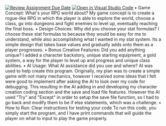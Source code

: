 [![Review Assignment Due Date](https://classroom.github.com/assets/deadline-readme-button-22041afd0340ce965d47ae6ef1cefeee28c7c493a6346c4f15d667ab976d596c.svg)](https://classroom.github.com/a/JTXl4WMa)
[![Open in Visual Studio Code](https://classroom.github.com/assets/open-in-vscode-2e0aaae1b6195c2367325f4f02e2d04e9abb55f0b24a779b69b11b9e10269abc.svg)](https://classroom.github.com/online_ide?assignment_repo_id=21359366&assignment_repo_type=AssignmentRepo)
•	Game Concept: What's your RPG world about?
My game concept is to create a rogue-like RPG in which the player is able to explore the world, choose a class, go into dungeons and fight enemies to level up, eventually reaching the final boss.
•	Design Choices: Why did you choose your stat formulas?
I choose these stat formulas to because they would be easy for me to understand, while also accomplishing what I wanted in my stat system. Its a simple design that takes base values and gradually adds onto them as a player progresses.
•	Bonus Creative Features: Did you add anything unique?
I added a character backstory, unique starting equipment, a gold system, a way for the player to level up and progress and unique class abilities.
•	AI Usage: What AI assistance did you use and where?
AI was used to help create this program. Originally, my plan was to create a simple game with not many mechanics, however I received some ideas that I felt were good to implement after asking the AI to look over my code for debugging. This resulting in the AI adding in and developing my character creation coding section and the save and load file features. However the AI used "Try" and "Except" in order to setup the save file function, so I had to go back and modify them to be if else statements, which was a challenge.
•	How to Run: Clear instructions for testing your code
 To run this code, you simply start the program, and I have print commands that will guide the player on what to input to play the game properly.
